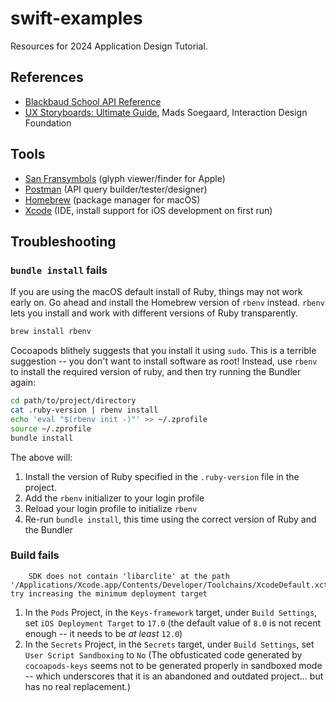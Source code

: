 # swift-examples

Resources for 2024 Application Design Tutorial.

## References

- [Blackbaud School API Reference](https://developer.blackbaud.com/skyapi/products/bbem/school)
- [UX Storyboards: Ultimate Guide](https://www.interaction-design.org/literature/article/ux-storyboards), Mads Soegaard, Interaction Design Foundation

## Tools

- [San Fransymbols](https://apps.apple.com/us/app/san-fransymbols/id1504761986) (glyph viewer/finder for Apple)
- [Postman](https://www.postman.com/downloads/) (API query builder/tester/designer)
- [Homebrew](https://brew.sh/) (package manager for macOS)
- [Xcode](https://apps.apple.com/us/app/xcode/id497799835?mt=12) (IDE, install support for iOS development on first run)

## Troubleshooting

### `bundle install` fails

If you are using the macOS default install of Ruby, things may not work early on. Go ahead and install the Homebrew version of `rbenv` instead. `rbenv` lets you install and work with different versions of Ruby transparently.

```sh
brew install rbenv
```

Cocoapods blithely suggests that you install it using `sudo`. This is a terrible suggestion -- you don't want to install software as root! Instead, use `rbenv` to install the required version of ruby, and then try running the Bundler again:

```sh
cd path/to/project/directory
cat .ruby-version | rbenv install
echo 'eval "$(rbenv init -)"' >> ~/.zprofile
source ~/.zprofile
bundle install
```

The above will: 

1. Install the version of Ruby specified in the `.ruby-version` file in the project.
2. Add the `rbenv` initializer to your login profile
3. Reload your login profile to initialize `rbenv`
4. Re-run `bundle install`, this time using the correct version of Ruby and the Bundler

### Build fails

```
    SDK does not contain 'libarclite' at the path '/Applications/Xcode.app/Contents/Developer/Toolchains/XcodeDefault.xctoolchain/usr/lib/arc/libarclite_iphonesimulator.a'; try increasing the minimum deployment target
```

1. In the `Pods` Project, in the `Keys-framework` target, under `Build Settings`, set `iOS Deployment Target` to `17.0` (the default value of `8.0` is not recent enough -- it needs to be _at least_ `12.0`)
2. In the `Secrets` Project, in the `Secrets` target, under `Build Settings`, set `User Script Sandboxing` to `No` (The obfusticated code generated by `cocoapods-keys` seems not to be generated properly in sandboxed mode -- which underscores that it is an abandoned and outdated project... but has no real replacement.)
